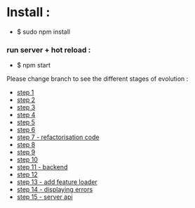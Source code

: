 # Install :
- $ sudo npm install

### run server + hot reload :
- $ npm start

Please change branch to see the different stages of evolution :

- [step 1](https://github.com/PierreMartin/react-redux/tree/step1/app)
- [step 2](https://github.com/PierreMartin/react-redux/tree/step2/app)
- [step 3](https://github.com/PierreMartin/react-redux/tree/step3/app)
- [step 4](https://github.com/PierreMartin/react-redux/tree/step4/app)
- [step 5](https://github.com/PierreMartin/react-redux/tree/step5/app)
- [step 6](https://github.com/PierreMartin/react-redux/tree/step6/app)
- [step 7 - refactorisation code](https://github.com/PierreMartin/react-redux/tree/step7-refactorisation/app)
- [step 8](https://github.com/PierreMartin/react-redux/tree/step8/app)
- [step 9](https://github.com/PierreMartin/react-redux/tree/step9/app)
- [step 10](https://github.com/PierreMartin/react-redux/tree/step10/app)
- [step 11 - backend](https://github.com/PierreMartin/react-redux/tree/step11-backend/app)
- [step 12](https://github.com/PierreMartin/react-redux/tree/step12/app)
- [step 13 - add feature loader](https://github.com/PierreMartin/react-redux/tree/step13-add-feature-loader/app)
- [step 14 - displaying errors](https://github.com/PierreMartin/react-redux/tree/step14-displaying-errors/app)
- [step 15 - server api](https://github.com/PierreMartin/react-redux/tree/step15-server-api/app)
